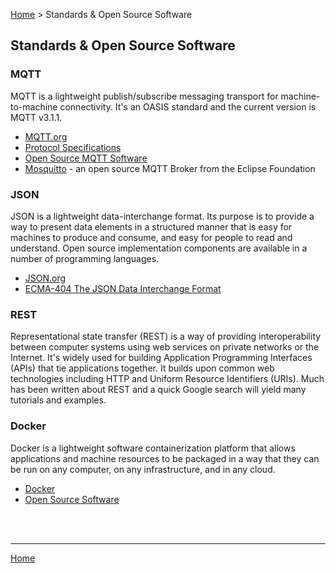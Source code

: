 [Home](https://replicablesmartcities.github.io) > Standards & Open Source Software

## Standards & Open Source Software

### MQTT

MQTT is a lightweight publish/subscribe messaging transport for machine-to-machine connectivity. It's an OASIS standard and the current version is MQTT v3.1.1.

* [MQTT.org](http://mqtt.org)
* [Protocol Specifications](http://mqtt.org/documentation)
* [Open Source MQTT Software](https://github.com/mqtt/mqtt.github.io/wiki/software?id=software)
* [Mosquitto](https://mosquitto.org/) - an open source MQTT Broker from the Eclipse Foundation

### JSON

JSON is a lightweight data-interchange format. Its purpose is to provide a way to present data elements in a structured manner that is easy for machines to produce and consume, and easy for people to read and understand. Open source implementation components are available in a number of programming languages.

* [JSON.org](http://www.json.org/)
* [ECMA-404 The JSON Data Interchange Format](http://www.ecma-international.org/publications/files/ECMA-ST/ECMA-404.pdf)

### REST

Representational state transfer (REST) is a way of providing interoperability between computer systems using web services on private networks or the Internet. It's widely used for building Application Programming Interfaces (APIs) that tie applications together. It builds upon common web technologies including HTTP and Uniform Resource Identifiers (URIs). Much has been written about REST and a quick Google search will yield many tutorials and examples.

### Docker

Docker is a lightweight software containerization platform that allows applications and machine resources to be packaged in a way that they can be run on any computer, on any infrastructure, and in any cloud.

* [Docker](https://www.docker.com/)
* [Open Source Software](https://www.docker.com/technologies/overview)

<br>
<br>

---
[Home](https://replicablesmartcities.github.io)
